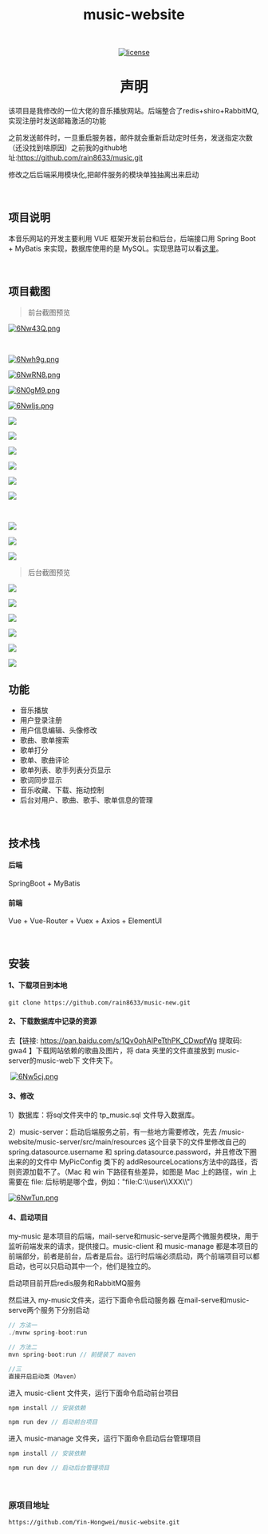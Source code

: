 <h1 align="center">music-website</h1>

<br/>

<p align="center">
  <a href=""><img alt="license" src="https://img.shields.io/github/license/Yin-Hongwei/music-website"></a>
</p>
<h1 align="center">声明</h1>



该项目是我修改的一位大佬的音乐播放网站。后端整合了redis+shiro+RabbitMQ,实现注册时发送邮箱激活的功能

之前发送邮件时，一旦重启服务器，邮件就会重新启动定时任务，发送指定次数（还没找到啥原因）之前我的github地址:https://github.com/rain8633/music.git

修改之后后端采用模块化,把邮件服务的模块单独抽离出来启动

<br/>

## 项目说明

本音乐网站的开发主要利用 VUE 框架开发前台和后台，后端接口用 Spring Boot + MyBatis 来实现，数据库使用的是 MySQL。实现思路可以看[这里](https://yin-hongwei.github.io/2019/03/04/music/#more)。

<br/>

## 项目截图

> 前台截图预览

[![6Nw43Q.png](https://s3.ax1x.com/2021/03/11/6Nw43Q.png)](https://imgtu.com/i/6Nw43Q)

<br/>

[![6Nwh9g.png](https://s3.ax1x.com/2021/03/11/6Nwh9g.png)](https://imgtu.com/i/6Nwh9g)



[![6NwRN8.png](https://s3.ax1x.com/2021/03/11/6NwRN8.png)](https://imgtu.com/i/6NwRN8)



[![6N0gM9.png](https://s3.ax1x.com/2021/03/11/6N0gM9.png)](https://imgtu.com/i/6N0gM9)



[![6NwIjs.png](https://s3.ax1x.com/2021/03/11/6NwIjs.png)](https://imgtu.com/i/6NwIjs)







![](https://tva1.sinaimg.cn/large/007S8ZIlly1geec0qtdxrj31c00u07wj.jpg)<br/>

![](https://tva1.sinaimg.cn/large/007S8ZIlly1geec19x0e6j31c00u0npe.jpg)<br/>

![](https://tva1.sinaimg.cn/large/007S8ZIlly1geec1nmbt4j31c00u0hcf.jpg)<br/>

![](https://tva1.sinaimg.cn/large/007S8ZIlly1geec1yc0gkj31c00u0kjm.jpg)<br/>

![](https://tva1.sinaimg.cn/large/007S8ZIlly1geec29vvdtj31c00u0nok.jpg)<br/>

![](https://tva1.sinaimg.cn/large/007S8ZIlly1geec2ixqk1j31c00u0qf8.jpg)

<br/>

![](https://tva1.sinaimg.cn/large/007S8ZIlly1geec31i06gj31c00u0wtw.jpg)<br/>

![](https://tva1.sinaimg.cn/large/007S8ZIlly1geec3ozxt9j31c00u0qbv.jpg)<br/>

![](https://tva1.sinaimg.cn/large/007S8ZIlly1geec41r7onj31c00u047y.jpg)<br/>

> 后台截图预览

![](https://tva1.sinaimg.cn/large/006tNbRwly1g9hhhu4n7tj31c00u04qq.jpg)<br/>

![](https://tva1.sinaimg.cn/large/00831rSTly1gdj8jf3uusj31c00u0n5b.jpg)<br/>

![](https://tva1.sinaimg.cn/large/00831rSTly1gdie89mujrj31c00u07kx.jpg)<br/>

![](https://tva1.sinaimg.cn/large/00831rSTly1gdie8sox6uj31c00u01gb.jpg)<br/>

![](https://tva1.sinaimg.cn/large/00831rSTly1gdie9beckpj31c00u0qh9.jpg)<br/>

![](https://tva1.sinaimg.cn/large/00831rSTly1gdie9qq7yhj31c00u0ttq.jpg)<br/>

## 功能

- 音乐播放
- 用户登录注册
- 用户信息编辑、头像修改
- 歌曲、歌单搜索
- 歌单打分
- 歌单、歌曲评论
- 歌单列表、歌手列表分页显示
- 歌词同步显示
- 音乐收藏、下载、拖动控制
- 后台对用户、歌曲、歌手、歌单信息的管理

<br/>

## 技术栈

#### 后端

SpringBoot + MyBatis

#### 前端

Vue + Vue-Router + Vuex + Axios +  ElementUI

<br/>

## 安装

#### 1、下载项目到本地

```
git clone https://github.com/rain8633/music-new.git
```

#### 2、下载数据库中记录的资源

去【链接: https://pan.baidu.com/s/1Qv0ohAIPeTthPK_CDwpfWg 提取码: gwa4 】下载网站依赖的歌曲及图片，将 data 夹里的文件直接放到 music-server的music-web下 文件夹下。

​                                                                  [![6Nw5cj.png](https://s3.ax1x.com/2021/03/11/6Nw5cj.png)](https://imgtu.com/i/6Nw5cj)



#### 3、修改
1）数据库：将sql文件夹中的 tp_music.sql 文件导入数据库。

2）music-server：启动后端服务之前，有一些地方需要修改，先去 /music-website/music-server/src/main/resources 这个目录下的文件里修改自己的 spring.datasource.username 和 spring.datasource.password，并且修改下圈出来的的文件中 MyPicConfig 类下的 addResourceLocations方法中的路径，否则资源加载不了。（Mac 和 win 下路径有些差异，如图是 Mac 上的路径，win 上需要在 file: 后标明是哪个盘，例如："file:C:\\\user\\\XXX\\\\"）



[![6NwTun.png](https://s3.ax1x.com/2021/03/11/6NwTun.png)](https://imgtu.com/i/6NwTun)

#### 4、启动项目

my-music 是本项目的后端，mail-serve和music-serve是两个微服务模块，用于监听前端发来的请求，提供接口。music-client 和 music-manage 都是本项目的前端部分，前者是前台，后者是后台。运行时后端必须启动，两个前端项目可以都启动，也可以只启动其中一个，他们是独立的。

启动项目前开启redis服务和RabbitMQ服务

然后进入 my-music文件夹，运行下面命令启动服务器 在mail-serve和music-serve两个服务下分别启动

```js
// 方法一
./mvnw spring-boot:run

// 方法二
mvn spring-boot:run // 前提装了 maven

//三
直接开启启动类（Maven）
```

进入 music-client 文件夹，运行下面命令启动前台项目

```js
npm install // 安装依赖

npm run dev // 启动前台项目
```

进入 music-manage 文件夹，运行下面命令启动后台管理项目

```js
npm install // 安装依赖

npm run dev // 启动后台管理项目
```

<br/>

###  原项目地址

```
https://github.com/Yin-Hongwei/music-website.git
```

